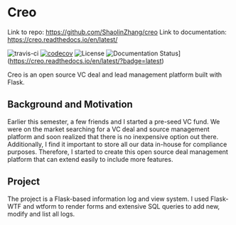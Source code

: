 # Creo
Link to repo: https://github.com/ShaolinZhang/creo
Link to documentation: https://creo.readthedocs.io/en/latest/

![travis-ci](https://travis-ci.com/ShaolinZhang/creo.svg?branch=master) [![codecov](https://codecov.io/gh/ShaolinZhang/creo/branch/master/graph/badge.svg?token=UA8OZYWWSW)](https://codecov.io/gh/ShaolinZhang/creo) ![License](https://img.shields.io/github/license/ShaolinZhang/creo) ![Documentation Status](https://readthedocs.org/projects/creo/badge/?version=latest)](https://creo.readthedocs.io/en/latest/?badge=latest)

Creo is an open source VC deal and lead management platform built with Flask.

## Background and Motivation

Earlier this semester, a few friends and I started a pre-seed VC fund. We were on the market searching for a VC deal and source management platform and soon realized that there is no inexpensive option out there. Additionally, I find it important to store all our data in-house for compliance purposes. Therefore, I started to create this open source deal management platform that can extend easily to include more features.

## Project

The project is a Flask-based information log and view system. I used Flask-WTF and wtform to render forms and extensive SQL queries to add new, modify and list all logs.
